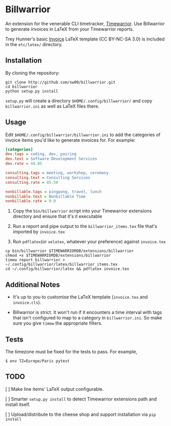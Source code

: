 Billwarrior
============
An extension for the venerable CLI timetracker,
[Timewarrior](https://timewarrior.net/). Use Billwarrior to generate invoices in LaTeX
from your Timewarrior reports.

Trey Hunner's basic [Invoice](https://www.latextemplates.com/template/invoice) LaTeX template
(CC BY-NC-SA 3.0) is included in the `etc/latex/` directory.

Installation
-------------
By cloning the repository:

```shell
git clone http://github.com/sw00/billwarrior.git
cd billwarrior
python setup.py install
```

`setup.py` will create a directory `$HOME/.config/billwarrior/` and copy `billwarrior.ini`
as well as LaTeX files there.


Usage
------

Edit `$HOME/.config/billwarrior/billwarrior.ini` to add the categories of invoice items you'd
like to generate invoices for. For example:

```ini
[categories]
dev.tags = coding, dev, pairing
dev.text = Software Development Services
dev.rate = 44.85

consulting.tags = meeting, workshop, ceremony
consulting.text = Consulting Services
consulting.rate = 85.50

nonbillable.tags = pingpong, travel, lunch
nonbillable.text = Nonbillable Time
nonbillable.rate = 0.0
```

1. Copy the `bin/billwarrior` script into your Timewarrior extensions directory and ensure
   that it's
   it executable

2. Run a report and pipe output to the `billwarrior_items.tex` file that's imported by
   `invoice.tex`

3. Run `pdflatex`(or `xelatex`, whatever your preference) against `invoice.tex`

```shell
cp bin/billwarrior $TIMEWARRIORDB/extensions/billwarrior
chmod +x $TIMEWARRIORDB/extensions/billwarrior
timew report billwarrior > ~/.config/billwarrior/latex/billwarrior_items.tex
cd ~/.config/billwarrior/latex && pdflatex invoice.tex
```

Additional Notes
----------------
* It's up to you to customise the LaTeX template (`invoice.tex` and `invoice.cls`).

* Billwarrior is strict. It won't run if it encounters a time interval with tags that
  isn't configured to map to a category in `billwarrior.ini`. So make sure you give
  `timew` the appropriate filters.

Tests
-----

The timezone must be fixed for the tests to pass.
For example,

```shell
$ env TZ=Europe/Paris pytest
```

TODO
-----
[ ] Make line items' LaTeX output configurable.

[ ] Smarter `setup.py install` to detect Timewarrior extensions path and install itself.

[ ] Upload/distribute to the cheese shop and support installation via `pip install`
